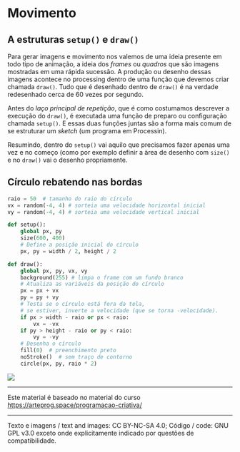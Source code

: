 # Movimento

## A estruturas `setup()` e `draw()`

Para gerar imagens e movimento nos valemos de uma ideia presente em todo tipo de animação, a ideia dos *frames* ou *quadros* que são imagens mostradas em uma rápida sucessão. A produção ou desenho dessas imagens acontece no processing dentro de uma função que devemos criar chamada `draw()`. Tudo que é desenhado dentro de `draw()` é na verdade redesenhado cerca de 60 vezes por segundo. 

Antes do *laço principal de repetição*, que é como costumamos descrever a execução do `draw()`, é executada uma função de preparo ou configuração chamada `setup()`. E essas duas funções juntas são a forma mais comum de se estruturar um *sketch* (um programa em Processin).

Resumindo, dentro do `setup()` vai aquilo que precisamos fazer apenas uma vez e no começo (como por exemplo definir a àrea de desenho com `size()` e no `draw()` vai o desenho propriamente.

## Círculo rebatendo nas bordas

```python
raio = 50  # tamanho do raio do círculo
vx = random(-4, 4) # sorteia uma velocidade horizontal inicial
vy = random(-4, 4) # sorteia uma velocidade vertical inicial

def setup():
    global px, py
    size(600, 400)
    # Define a posição inicial do círculo
    px, py = width / 2, height / 2

def draw():
    global px, py, vx, vy
    background(255) # limpa o frame com um fundo branco
    # Atualiza as variáveis da posição do círculo
    px = px + vx
    py = py + vy
    # Testa se o círculo está fora da tela,
    # se estiver, inverte a velocidade (que se torna -velocidade).
    if px > width - raio or px < raio:
        vx = -vx
    if py > height - raio or py < raio:
        vy = -vy
    # Desenha o círculo
    fill(0)  # preenchimento preto
    noStroke()  # sem traço de contorno
    circle(px, py, raio * 2)

```

![](https://github.com/arteprog/programacao-criativa/blob/master/assets/imagens/bounce.gif?raw=true)

---
Este material é baseado no material do curso https://arteprog.space/programacao-criativa/

---
Texto e imagens / text and images: CC BY-NC-SA 4.0; Código / code: GNU GPL v3.0 exceto onde explicitamente indicado por questões de compatibilidade.
